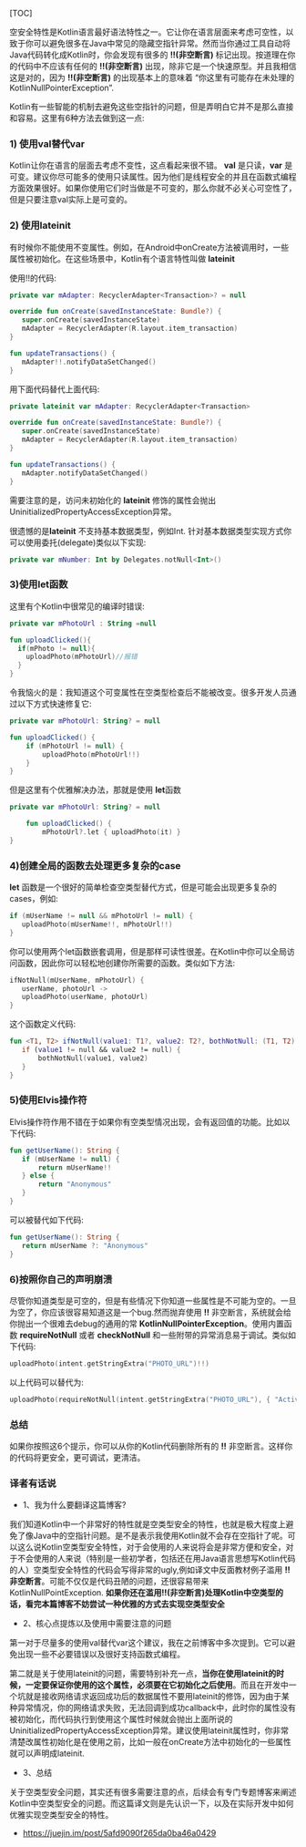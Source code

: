 [TOC]

空安全特性是Kotlin语言最好语法特性之一。它让你在语言层面来考虑可空性，以致于你可以避免很多在Java中常见的隐藏空指针异常。然而当你通过工具自动将Java代码转化成Kotlin时，你会发现有很多的 **!!(非空断言)** 标记出现。按道理在你的代码中不应该有任何的 **!!(非空断言)** 出现，除非它是一个快速原型。并且我相信这是对的，因为 **!!(非空断言)** 的出现基本上的意味着 “你这里有可能存在未处理的KotlinNullPointerException”.

Kotlin有一些智能的机制去避免这些空指针的问题，但是弄明白它并不是那么直接和容易。这里有6种方法去做到这一点:

### 1) 使用val替代var

Kotlin让你在语言的层面去考虑不变性，这点看起来很不错。 **val** 是只读，**var** 是可变。建议你尽可能多的使用只读属性。因为他们是线程安全的并且在函数式编程方面效果很好。如果你使用它们时当做是不可变的，那么你就不必关心可空性了，但是只要注意val实际上是可变的。

### 2) 使用lateinit

有时候你不能使用不变属性。例如，在Android中onCreate方法被调用时，一些属性被初始化。在这些场景中，Kotlin有个语言特性叫做 **lateinit**

使用!!的代码:

```kotlin
private var mAdapter: RecyclerAdapter<Transaction>? = null

override fun onCreate(savedInstanceState: Bundle?) {
   super.onCreate(savedInstanceState)
   mAdapter = RecyclerAdapter(R.layout.item_transaction)
}

fun updateTransactions() {
   mAdapter!!.notifyDataSetChanged()
}
```

用下面代码替代上面代码:

```kotlin
private lateinit var mAdapter: RecyclerAdapter<Transaction>

override fun onCreate(savedInstanceState: Bundle?) {
   super.onCreate(savedInstanceState)
   mAdapter = RecyclerAdapter(R.layout.item_transaction)
}

fun updateTransactions() {
   mAdapter.notifyDataSetChanged()
}
```

需要注意的是，访问未初始化的 **lateinit** 修饰的属性会抛出UninitializedPropertyAccessException异常。

很遗憾的是**lateinit** 不支持基本数据类型，例如Int. 针对基本数据类型实现方式你可以使用委托(delegate)类似以下实现:

```kotlin
private var mNumber: Int by Delegates.notNull<Int>()
```

### 3)使用let函数

这里有个Kotlin中很常见的编译时错误:

```kotlin
private var mPhotoUrl : String =null

fun uploadClicked(){
  if(mPhoto != null){
    uploadPhoto(mPhotoUrl)//报错
  }
}
```

令我恼火的是：我知道这个可变属性在空类型检查后不能被改变。很多开发人员通过以下方式快速修复它:

```kotlin
private var mPhotoUrl: String? = null

fun uploadClicked() {
    if (mPhotoUrl != null) {
        uploadPhoto(mPhotoUrl!!)
    }
}
```

但是这里有个优雅解决办法，那就是使用 **let**函数

```kotlin
private var mPhotoUrl: String? = null

    fun uploadClicked() {
        mPhotoUrl?.let { uploadPhoto(it) }
}
```

### 4)创建全局的函数去处理更多复杂的case

**let** 函数是一个很好的简单检查空类型替代方式，但是可能会出现更多复杂的cases，例如:

```kotlin
if (mUserName != null && mPhotoUrl != null) {
   uploadPhoto(mUserName!!, mPhotoUrl!!)
}
```

你可以使用两个let函数嵌套调用，但是那样可读性很差。在Kotlin中你可以全局访问函数，因此你可以轻松地创建你所需要的函数。类似如下方法:

```kotlin
ifNotNull(mUserName, mPhotoUrl) {
   userName, photoUrl ->
   uploadPhoto(userName, photoUrl)
}
```

这个函数定义代码:

```kotlin
fun <T1, T2> ifNotNull(value1: T1?, value2: T2?, bothNotNull: (T1, T2) -> (Unit)) {
   if (value1 != null && value2 != null) {
       bothNotNull(value1, value2)
   }
}
```

### 5)使用Elvis操作符

Elvis操作符作用不错在于如果你有空类型情况出现，会有返回值的功能。比如以下代码:

```kotlin
fun getUserName(): String {
   if (mUserName != null) {
       return mUserName!!
   } else {
       return "Anonymous"
   }
}
```

可以被替代如下代码:

```kotlin
fun getUserName(): String {
   return mUserName ?: "Anonymous"
}
```

### 6)按照你自己的声明崩溃

尽管你知道类型是可空的，但是有些情况下你知道一些属性是不可能为空的。一旦为空了，你应该很容易知道这是一个bug.然而抛弃使用 **!!** 非空断言，系统就会给你抛出一个很难去debug的通用的常 **KotlinNullPointerException**。使用内置函数 **requireNotNull** 或者 **checkNotNull** 和一些附带的异常消息易于调试。类似如下代码:

```kotlin
uploadPhoto(intent.getStringExtra("PHOTO_URL")!!)
```

以上代码可以替代为:

```kotlin
uploadPhoto(requireNotNull(intent.getStringExtra("PHOTO_URL"), { "Activity parameter 'PHOTO_URL' is missing" }))
```

### 总结

如果你按照这6个提示，你可以从你的Kotlin代码删除所有的 **!!** 非空断言。这样你的代码将更安全，更可调试，更清洁。

### 译者有话说

- 1、我为什么要翻译这篇博客?

我们知道Kotlin中一个非常好的特性就是空类型安全的特性，也就是极大程度上避免了像Java中的空指针问题。是不是表示我使用Kotlin就不会存在空指针了呢。可以这么说Kotlin空类型安全特性，对于会使用的人来说将会是非常方便和安全，对于不会使用的人来说（特别是一些初学者，包括还在用Java语言思想写Kotlin代码的人）空类型安全特性的代码会写得非常的ugly,例如译文中反面教材例子滥用 **!!非空断言**。可能不仅仅是代码丑陋的问题，还很容易带来KotlinNullPointException. **如果你还在滥用!!(非空断言)处理Kotlin中空类型的话，看完本篇博客不妨尝试一种优雅的方式去实现空类型安全**

- 2、核心点提炼以及使用中需要注意的问题

第一对于尽量多的使用val替代var这个建议，我在之前博客中多次提到。它可以避免出现一些不必要错误以及很好支持函数式编程。

第二就是关于使用lateinit的问题，需要特别补充一点，**当你在使用lateinit的时候，一定要保证你使用的这个属性，必须要在它初始化之后使用**。而且在开发中一个坑就是接收网络请求返回成功后的数据属性不要用lateinit的修饰，因为由于某种异常情况，你的网络请求失败，无法回调到成功callback中，此时你的属性没有被初始化，而代码执行到使用这个属性时候就会抛出上面所说的UninitializedPropertyAccessException异常。建议使用lateinit属性时，你非常清楚改属性初始化是在使用之前，比如一般在onCreate方法中初始化的一些属性就可以声明成lateinit.

- 3、总结

关于空类型安全问题，其实还有很多需要注意的点，后续会有专门专题博客来阐述Kotlin中空类型安全的问题。而这篇译文则是先认识一下，以及在实际开发中如何优雅实现空类型安全的特性。





- https://juejin.im/post/5afd9090f265da0ba46a0429